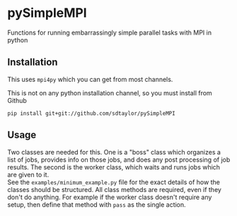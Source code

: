 # pySimpleMPI
Functions for running embarrassingly simple parallel tasks with MPI in python


## Installation
This uses `mpi4py` which you can get from most channels.  

This is not on any python installation channel, so you must install from Github  

```
pip install git+git://github.com/sdtaylor/pySimpleMPI
```

## Usage  

Two classes are needed for this. One is a "boss" class which organizes a list of jobs, provides info on those jobs, and does any post processing of job results. The second is the worker class, which waits and runs jobs which are given to it.  
See the `examples/minimum_example.py` file for the exact details of how the classes should be structured. All class methods are required, even if they don't do anything. For example if the worker class doesn't require any setup, then define that method with `pass` as the single action.  
